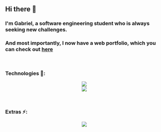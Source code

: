 ## Hi there 👋

### I'm Gabriel, a software engineering student who is always seeking new challenges. 
### And most importantly, I now have a web portfolio, which you can check out <a href="https://gabriel-mesq.github.io/webPortfolio/" target="_blank">here</a>
<br/>

### Technologies 📡:

<p align="center">
  <img src="https://skillicons.dev/icons?i=py,c,java" />
  <br/>
  <img src="https://skillicons.dev/icons?i=html,css,js" />
</p>

<br/>

### Extras ⚡:

<p align="center">
 <img src="https://leetcard.jacoblin.cool/Gabriel-Mesq?theme=nord&font=Manjari?width=500&height=200" />
</p>
